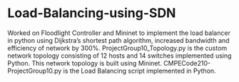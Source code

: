 # Load-Balancing-using-SDN
Worked on Floodlight Controller and Mininet to implement the load balancer in python using Dijkstra’s shortest path algorithm, increased bandwidth and efficiency of network by 300%.
ProjectGroup10_Topology.py is the custom network topology consisting of 12 hosts and 14 switches implemented using Python.
This network topology is built using Mininet.
CMPECode210-ProjectGroup10.py is the Load Balancing script implemented in Python.
